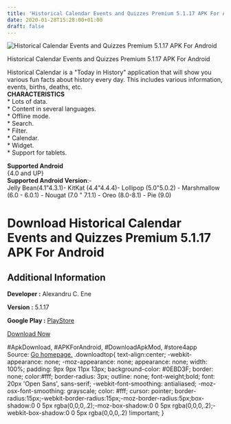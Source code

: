 ```yaml
---
title: 'Historical Calendar Events and Quizzes Premium 5.1.17 APK For Android'
date: 2020-01-28T15:28:00+01:00
draft: false
---
```


![Historical Calendar Events and Quizzes Premium 5.1.17 APK For Android](https://i0.wp.com/apkhome.net/wp-content/uploads/2020/01/Historical-Calendar-Events-and-Quizzes-Premium-5.1.17.png "Historical Calendar Events and Quizzes Premium 5.1.17 APK For Android")

  

Historical Calendar Events and Quizzes Premium 5.1.17 APK For Android

Historical Calendar is a "Today in History" application that will show you various fun facts about history every day. This includes various information, events, births, deaths, etc.  
**CHARACTERISTICS**  
\* Lots of data.  
\* Content in several languages.  
\* Offline mode.  
\* Search.  
\* Filter.  
\* Calendar.  
\* Widget.  
\* Support for tablets.

**Supported Android**  
{4.0 and UP}  
**Supported Android Version**:-  
Jelly Bean(4.1"4.3.1)- KitKat (4.4"4.4.4)- Lollipop (5.0"5.0.2) - Marshmallow (6.0 - 6.0.1) - Nougat (7.0 " 7.1.1) - Oreo (8.0-8.1) - Pie (9.0)

Download Historical Calendar Events and Quizzes Premium 5.1.17 APK For Android
==============================================================================

Additional Information
----------------------

**Developer :** Alexandru C. Ene

**Version :** 5.1.17

**Google Play :** [PlayStore](https://play.google.com/store/apps/details?id=com.alexandrucene.dayhistory&hl=en)

  

[Download Now](https://store4app.co/post/historical-calendar-events-and-quizzes-premium-5-1-17-apk-for-android_1580221167)

  
#ApkDownload, #APKForAndroid, #DownloadApkMod, #store4app  
Source: [Go homepage.](https://store4app.co/post/historical-calendar-events-and-quizzes-premium-5-1-17-apk-for-android_1580221167) .downloadtop{ text-align:center; -webkit-appearance: none; -moz-appearance: none; appearance: none; width: 100%; padding: 9px 9px 11px 13px; background-color: #0EBD3F; border: none; color:#fff; border-radius: 3px; outline: none; font-weight;bold; font: 20px 'Open Sans', sans-serif; -webkit-font-smoothing: antialiased; -moz-osx-font-smoothing: grayscale; color: #fff; cursor: pointer; border-radius:15px;-webkit-border-radius:15px;-moz-border-radius:5px;box-shadow:0 0 5px rgba(0,0,0,.2);-moz-box-shadow:0 0 5px rgba(0,0,0,.2);-webkit-box-shadow:0 0 5px rgba(0,0,0,.2) !important; }